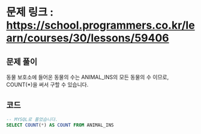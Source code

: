 # 문제 링크 : https://school.programmers.co.kr/learn/courses/30/lessons/59406

## 문제 풀이 
동물 보호소에 들어온 동물의 수는 ANIMAL_INS의 모든 동물의 수 이므로, COUNT(*)을 써서 구할 수 있습니다.

## 코드
```sql
-- MYSQL로 풀었습니다.
SELECT COUNT(*) AS COUNT FROM ANIMAL_INS
```